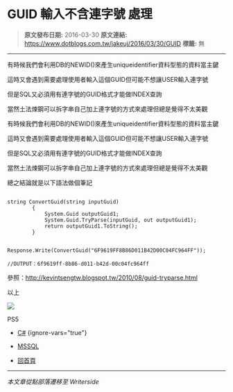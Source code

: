 # GUID 輸入不含連字號 處理

> **原文發布日期:** 2016-03-30
> **原文連結:** https://www.dotblogs.com.tw/jakeuj/2016/03/30/GUID
> **標籤:** 無

---

有時候我們會利用DB的NEWID()來產生uniqueidentifier資料型態的資料當主鍵

這時又會遇到需要處理使用者輸入這個GUID但可能不想讓USER輸入連字號

但是SQL又必須用有連字號的GUID格式才能做INDEX查詢

當然土法煉鋼可以拆字串自己加上連字號的方式來處理但總是覺得不太美觀

有時候我們會利用DB的NEWID()來產生uniqueidentifier資料型態的資料當主鍵

這時又會遇到需要處理使用者輸入這個GUID但可能不想讓USER輸入連字號

但是SQL又必須用有連字號的GUID格式才能做INDEX查詢

當然土法煉鋼可以拆字串自己加上連字號的方式來處理但總是覺得不太美觀

總之結論就是以下語法做個筆記

```

string ConvertGuid(string inputGuid)
        {
            System.Guid outputGuid1;
            System.Guid.TryParse(inputGuid, out outputGuid1);
            return outputGuid1.ToString();
        }
```

```

Response.Write(ConvertGuid("6F9619FF8B86D011B42D00C04FC964FF"));

//OUTPUT：6f9619ff-8b86-d011-b42d-00c04fc964ff
```

參照：http://kevintsengtw.blogspot.tw/2010/08/guid-tryparse.html

以上

![](https://card.psnprofiles.com/1/jakeuj.png)

PS5

* [C#](/jakeuj/Tags?qq=C%23)
{ignore-vars="true"}
* [MSSQL](/jakeuj/Tags?qq=MSSQL)

* [回首頁](/jakeuj)

---

*本文章從點部落遷移至 Writerside*
